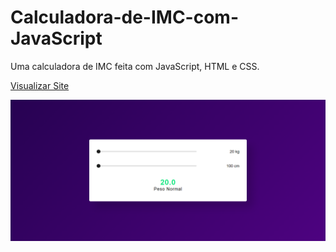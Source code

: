 # Calculadora-de-IMC-com-JavaScript
<p>Uma calculadora de IMC feita com JavaScript, HTML e CSS.</p>

<a href="https://lphbackspace.github.io/Calculadora-de-IMC-com-JavaScript/Calculadora%20de%20IMC%20com%20JavaScript/index.html">Visualizar Site</a>

<img src="https://github.com/LPHBackspace/Calculadora-de-IMC-com-JavaScript/blob/main/readme_images/index.PNG">

